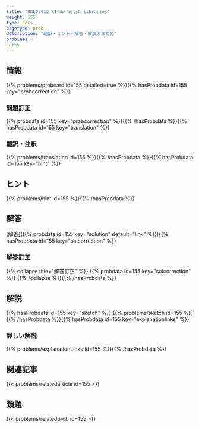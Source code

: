```yaml
---
title: "UKLO2012-R1-3w Welsh libraries"
weight: 155
type: docs
pagetype: prob
description: "翻訳・ヒント・解答・解説のまとめ"
problems: 
- 155
---
```


## 情報

{{% problems/probcard id=155 detailed=true %}}{{% hasProbdata id=155 key="probcorrection" %}}

### 問題訂正

{{% probdata id=155 key="probcorrection" %}}{{% /hasProbdata %}}{{% hasProbdata id=155 key="translation" %}}

### 翻訳・注釈

{{% problems/translation id=155 %}}{{% /hasProbdata %}}{{% hasProbdata id=155 key="hint" %}}

## ヒント

{{% problems/hint id=155 %}}{{% /hasProbdata %}}

## 解答

[解答]({{% probdata id=155 key="solution" default="link" %}}){{% hasProbdata id=155 key="solcorrection" %}}

### 解答訂正

{{% collapse title="解答訂正" %}}
{{% probdata id=155 key="solcorrection" %}}
{{% /collapse %}}{{% /hasProbdata %}}

## 解説

{{% hasProbdata id=155 key="sketch" %}}
{{% problems/sketch id=155 %}}
{{% /hasProbdata %}}{{% hasProbdata id=155 key="explanationlinks" %}}

### 詳しい解説

{{% problems/explanationLinks id=155 %}}{{% /hasProbdata %}}

## 関連記事

{{< problems/relatedarticle id=155 >}}

## 類題

{{< problems/relatedprob id=155 >}}
